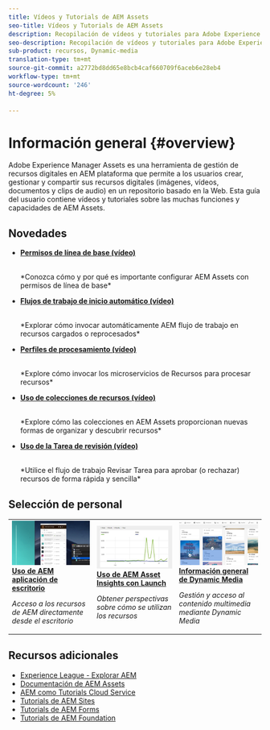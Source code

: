 ```yaml
---
title: Vídeos y Tutorials de AEM Assets
seo-title: Vídeos y Tutorials de AEM Assets
description: Recopilación de vídeos y tutoriales para Adobe Experience Manager Assets
seo-description: Recopilación de vídeos y tutoriales para Adobe Experience Manager Assets
sub-product: recursos, Dynamic-media
translation-type: tm+mt
source-git-commit: a2772bd8dd65e8bcb4caf660709f6aceb6e28eb4
workflow-type: tm+mt
source-wordcount: '246'
ht-degree: 5%

---
```



# Información general {#overview}

Adobe Experience Manager Assets es una herramienta de gestión de recursos digitales en AEM plataforma que permite a los usuarios crear, gestionar y compartir sus recursos digitales (imágenes, vídeos, documentos y clips de audio) en un repositorio basado en la Web. Esta guía del usuario contiene vídeos y tutoriales sobre las muchas funciones y capacidades de AEM Assets.

## Novedades

* **[Permisos de línea de base (vídeo)](./configuring/baseline-permissions.md)**

   <br>
   *Conozca cómo y por qué es importante configurar AEM Assets con permisos de línea de base*

* **[Flujos de trabajo de inicio automático (vídeo)](./configuring/auto-start-workflows.md)**

   <br>
   *Explorar cómo invocar automáticamente AEM flujo de trabajo en recursos cargados o reprocesados*

* **[Perfiles de procesamiento (vídeo)](./configuring/processing-profiles.md)**

   <br>
   *Explore cómo invocar los microservicios de Recursos para procesar recursos*

* **[Uso de colecciones de recursos (vídeo)](./search-and-discovery/collections.md)**

   <br>
   *Explore cómo las colecciones en AEM Assets proporcionan nuevas formas de organizar y descubrir recursos*

* **[Uso de la Tarea de revisión (vídeo)](./collaboration/review-task.md)**

   <br>
   *Utilice el flujo de trabajo Revisar Tarea para aprobar (o rechazar) recursos de forma rápida y sencilla*


## Selección de personal

<table>
<td>
   <a href="./creative-workflows/aem-desktop-app.md">
   <img alt="Etiquetas inteligentes mejoradas" src="./assets/overview/desktop-app.png" />
   </a>
   <div>
      <a href="./creative-workflows/aem-desktop-app.md">
      <strong>Uso de AEM aplicación de escritorio</strong>
      </a>
   </div>
   <p>
      <em>Acceso a los recursos de AEM directamente desde el escritorio</em>
   </p>
</td>
<td>
   <a href="./advanced/asset-insights-launch-tutorial.md">
   <img alt="AEM Assets Insights" src="./assets/overview/asset-insights.png"/>
   </a>
   <div>
      <a href="./advanced/asset-insights-launch-tutorial.md">
      <strong>Uso de AEM Asset Insights con Launch</strong>
      </a>
   </div>
   <p>
      <em>Obtener perspectivas sobre cómo se utilizan los recursos</em>
   <p>
</td>
<td>
   <a href="./dynamic-media/dynamic-media-overview-feature-video-use.md">
   <img alt="Información general de Dynamic Media" src="./assets/overview/dynamic-media.png" />
   </a>
   <div>
      <a href="./dynamic-media/dynamic-media-overview-feature-video-use.md">
      <strong>Información general de Dynamic Media</strong>
      </a>
   </div>
   <p>
      <em>Gestión y acceso al contenido multimedia mediante Dynamic Media</em>
   <p>
</td>
</table>

## Recursos adicionales

* [Experience League - Explorar AEM](https://experienceleague.adobe.com/#recommended/solutions/experience-manager)
* [Documentación de AEM Assets](https://helpx.adobe.com/es/experience-manager/6-5/assets/user-guide.html)
* [AEM como Tutorials Cloud Service](/help/cloud-service/overview.md)
* [Tutorials de AEM Sites](/help/sites/overview.md)
* [Tutorials de AEM Forms](/help/forms/overview.md)
* [Tutorials de AEM Foundation](/help/foundation/overview.md)
